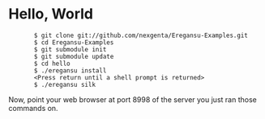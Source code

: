 Hello, World
============

		   $ git clone git://github.com/nexgenta/Eregansu-Examples.git
		   $ cd Eregansu-Examples
		   $ git submodule init
		   $ git submodule update
		   $ cd hello
		   $ ./eregansu install
		   <Press return until a shell prompt is returned>
		   $ ./eregansu silk
		   
Now, point your web browser at port 8998 of the server you just ran those commands on.
